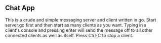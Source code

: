 ## Chat App
This is a crude and simple messaging server and client written in go. 
Start server.go first and then start as many clients as you want. Typing
in a client's console and pressing enter will send the message off to all
other connected clients as well as itself. Press Ctrl-C to stop a client.